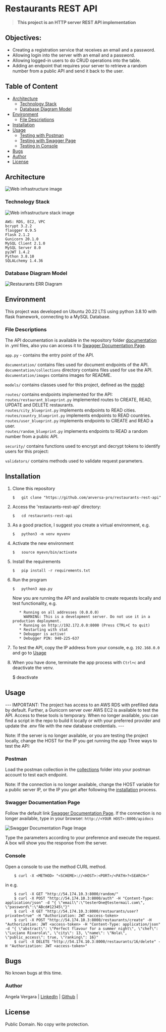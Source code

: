 # Restaurants REST API

>   **This project is an HTTP server REST API implementation**

## Objectives: 
* Creating a registration service that receives an email and a password.
* Allowing login into the server with an email and a password.
* Allowing logged-in users to do CRUD operations into the table.
* Adding an endpoint that requires your server to retrieve a random number from a public API and send it back to the user.

## Table of Content
* [Architecture](#architecture)
  * [Technology Stack ](#technology-stack)
  * [Database Diagram Model](#database-diagram-model)
* [Environment](#environment)
  * [File Descriptions](#file-descriptions)
* [Installation](#installation)
* [Usage](#usage)
  * [Testing with Postman](#postman)
  * [Testing with Swagger Page](#swagger-documentation-page)
  * [Testing in Console](#console)
* [Bugs](#bugs)
* [Author](#author)
* [License](#license)

## Architecture

![Web infrastructure image](documentation/images/RestaurantAPI-WebInfrastructure.jpg)

### Technology Stack

![Web infrastructure stack image](documentation/images/RestaurantAPI-WebInfrastructureStack.jpg)

    AWS: RDS, EC2, VPC
    bcrypt 3.2.2
    flasgger 0.9.5
    Flask 2.1.2
    Gunicorn 20.1.0
    MySQL Client 2.1.0
    MySQL Server 8.0
    pyJWT 1.4.2
    Python 3.8.10
    SQLALchemy 1.4.36
### Database Diagram Model

![Restaurants ERR Diagram](documentation/images/Database-EER-Diagram.png)

## Environment
This project was developed on Ubuntu 20.22 LTS using python 3.8.10 with flask framework, connecting to a MySQL Database.

### File Descriptions
The API documentation is available in the repository folder [documentation](documentation) in .yml files, also you can access it to [Swagger Documentation Page](http://54.174.10.3:8000/apidocs).

`app.py` - contains the entry point of the API.

`documentation/` contains files used for document endpoints of the API.  
`documentation/collections` directory contains files used for use the API.  
`documentation/images` contains images for README.

`models/` contains classes used for this project, defined as the [model](#database-diagram-model):

`routes/` contains endpoints implemented for the API:  
`routes/restaurant_blueprint.py`  implemented routes to CREATE, READ, UPDATE and DELETE restaurants.  
`routes/city_blueprint.py` implements endpoints to READ cities.  
`routes/country_blueprint.py` implements endpoints to READ countries.  
`routes/user_blueprint.py`  implements endpoints to CREATE and READ a user.  
`routes/random_blueprint.py` implements endpoints to READ a random number from a public API.         

`security/` contains functions used to encrypt and decrypt tokens to identify users for this project:

`validators/` contains methods used to validate request parameters.
 
## Installation
1. Clone this repository

       $   git clone "https://github.com/anversa-pro/restaurants-rest-api"
2. Access the 'restaurants-rest-api' directory:

       $   cd restaurants-rest-api
3. As a good practice, I suggest you create a virtual environment, e.g.

       $   python3 -m venv myvenv
4. Activate the new environment

       $   source myevn/bin/activate
5. Install the requirements

       $   pip install -r requirements.txt
6. Run the program

       $   python3 app.py
    Now you are running the API and available to create requests locally and test functionality, e.g. 

          * Running on all addresses (0.0.0.0)
            WARNING: This is a development server. Do not use it in a production deployment.
          * Running on http://192.172.0.0:8000 (Press CTRL+C to quit)
          * Restarting with stat
          * Debugger is active!
          * Debugger PIN: 940-225-637
7. To test the API, copy the IP address from your console, e.g. `192.168.0.0` and go to [Usage](#usage) 
8. When you have done, terminate the app process with `Ctrl+c` and deactivate the venv.

     $   deactivate

## Usage

--- IMPORTANT: The project has access to an AWS RDS with prefilled data by default. Further, a Gunicorn server over AWS EC2 is available to test the API. Access to these tools is temporary. When no longer available, you can find a script in the repo to build it locally or with your preferred provider and update the .env file with the new database credentials. ---

Note: If the server is no longer available, or you are testing the project locally, change the HOST for the IP you get running the app
Three ways to test the API:

### Postman
Load the postman collection in the [collections](documentation/collections) folder into your postman account to test each endpoint.

Note: If the connection is no longer available, change the HOST variable for a public server IP, or the IP you get after following the [installation](#installation/6) process.


### Swagger Documentation Page

Follow the default link [Swagger Documentation Page](http://54.174.10.3:8000/apidocs). If the connection is no longer available, type in your browser: ` http://<YOUR HOST>:8000/apidocs ` 

![Swagger Documentation Page Image](documentation/images/API-url.PNG)

Type the parameters according to your preference and execute the request. A box will show you the response from the server.

### Console
Open a console to use the method CURL method.

        $ curl -X <METHOD> "<SCHEME>://<HOST>:<PORT>/<PATH>?<SEARCH>"
  in e.g.

        $ curl -X GET "http://54.174.10.3:8000/random/"
        $ curl -X POST "http://54.174.10.3:8000/auth" -H "Content-Type: application/json" -d "{ \"email\":\"testerOne@testermail.com\", \"password\":\"ABcd#12345\"}"
        $ curl -X GET "http://54.174.10.3:8000/restaurants/user?private=true" -H "Authorization: JWT <access-token>
        $ curl -X POST "http://54.174.10.3:8000/restaurants/create" -H "Authorization: JWT <access-token> -H "Content-Type: application/json" -d "{ \"abstract\": \"Perfect flavour for a summer night\", \"chef\": \"Luciano Rivarola\", \"city\": 13, \"name\": \"Nola\", \"public_access\": true, \"ranking\": 16}"
        $ curl -X DELETE "http://54.174.10.3:8000/restaurants/16/delete" -H "Authorization: JWT <access-token>"

## Bugs
No known bugs at this time.

### Author
Angela Vergara | 
[LinkedIn](https://www.linkedin.com/in/angela-vergara-salamanca/?locale=en_US) | 
[Github](https://github.com/anversa-pro) |

## License
Public Domain. No copy write protection.
